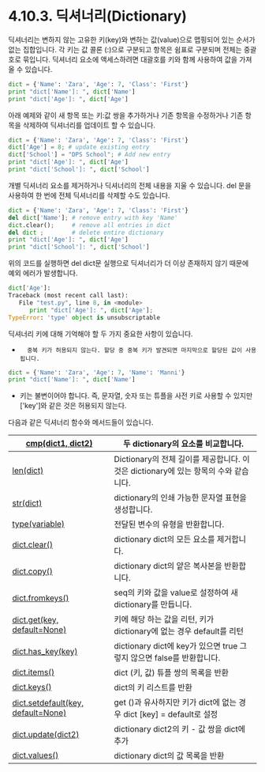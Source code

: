 # 4.10.3. 딕셔너리(Dictionary)

딕셔너리는 변하지 않는 고유한 키(key)와 변하는 값(value)으로 맵핑되어 있는 순서가 없는 집합입니다. 각 키는 값 콜론 (:)으로 구분되고 항목은 쉼표로 구분되며 전체는 중괄호로 묶입니다. 딕셔너리 요소에 액세스하려면 대괄호를 키와 함께 사용하여 값을 가져올 수 있습니다.

```python
dict = {'Name': 'Zara', 'Age': 7, 'Class': 'First'}
print "dict['Name']: ", dict['Name']
print "dict['Age']: ", dict['Age']
```

아래 예제와 같이 새 항목 또는 키:값 쌍을 추가하거나 기존 항목을 수정하거나 기존 항목을 삭제하여 딕셔너리를 업데이트 할 수 있습니다.

```python
dict = {'Name': 'Zara', 'Age': 7, 'Class': 'First'}
dict['Age'] = 8; # update existing entry
dict['School'] = "DPS School"; # Add new entry
print "dict['Age']: ", dict['Age']
print "dict['School']: ", dict['School']
```

개별 딕셔너리 요소를 제거하거나 딕셔너리의 전체 내용을 지울 수 있습니다. del 문을 사용하여 한 번에 전체 딕셔너리를 삭제할 수도 있습니다.

```python
dict = {'Name': 'Zara', 'Age': 7, 'Class': 'First'}
del dict['Name']; # remove entry with key 'Name'
dict.clear();     # remove all entries in dict
del dict ;        # delete entire dictionary
print "dict['Age']: ", dict['Age']
print "dict['School']: ", dict['School']
```

위의 코드를 실행하면 del dict문 실행으로 딕셔너리가 더 이상 존재하지 않기 때문에 예외 에러가 발생합니다.

```python
dict['Age']:
Traceback (most recent call last):
   File "test.py", line 8, in <module>
      print "dict['Age']: ", dict['Age'];
TypeError: 'type' object is unsubscriptable
```

딕셔너리 키에 대해 기억해야 할 두 가지 중요한 사항이 있습니다.

* ```
    중복 키가 허용되지 않는다. 할당 중 중복 키가 발견되면 마지막으로 할당된 값이 사용됩니다.
  ```

```python
dict = {'Name': 'Zara', 'Age': 7, 'Name': 'Manni'}
print "dict['Name']: ", dict['Name']
```

* 키는 불변이어야 합니다. 즉, 문자열, 숫자 또는 튜플을 사전 키로 사용할 수 있지만 \['key']와 같은 것은 허용되지 않는다.

다음과 같은 딕셔너리 함수와 메서드들이 있습니다.

| [cmp(dict1, dict2)](https://www.tutorialspoint.com/python/dictionary\_cmp.htm)                         | 두 dictionary의 요소를 비교합니다.                                  |
| ------------------------------------------------------------------------------------------------------ | --------------------------------------------------------- |
| [len(dict)](https://www.tutorialspoint.com/python/dictionary\_len.htm)                                 | Dictionary의 전체 길이를 제공합니다. 이것은 dictionary에 있는 항목의 수와 같습니다. |
| [str(dict)](https://www.tutorialspoint.com/python/dictionary\_str.htm)                                 | dictionary의 인쇄 가능한 문자열 표현을 생성합니다.                         |
| [type(variable)](https://www.tutorialspoint.com/python/dictionary\_type.htm)                           | 전달된 변수의 유형을 반환합니다.                                        |
| [dict.clear()](https://www.tutorialspoint.com/python/dictionary\_clear.htm)                            | dictionary dict의 모든 요소를 제거합니다.                            |
| [dict.copy()](https://www.tutorialspoint.com/python/dictionary\_copy.htm)                              | dictionary dict의 얕은 복사본을 반환합니다.                           |
| [dict.fromkeys()](https://www.tutorialspoint.com/python/dictionary\_fromkeys.htm)                      | seq의 키와 값을 value로 설정하여 새 dictionary를 만듭니다.                |
| [dict.get(key, default=None)](https://www.tutorialspoint.com/python/dictionary\_get.htm)               | 키에 해당 하는 값을 리턴, 키가 dictionary에 없는 경우 default를 리턴          |
| [dict.has\_key(key)](https://www.tutorialspoint.com/python/dictionary\_has\_key.htm)                   | dictionary dict에 key가 있으면 true 그렇지 않으면 false를 반환합니다.      |
| [dict.items()](https://www.tutorialspoint.com/python/dictionary\_items.htm)                            | dict (키, 값) 튜플 쌍의 목록을 반환                                  |
| [dict.keys()](https://www.tutorialspoint.com/python/dictionary\_keys.htm)                              | dict의 키 리스트를 반환                                           |
| [dict.setdefault(key, default=None)](https://www.tutorialspoint.com/python/dictionary\_setdefault.htm) | get ()과 유사하지만 키가 dict에 없는 경우 dict \[key] = default로 설정    |
| [dict.update(dict2)](https://www.tutorialspoint.com/python/dictionary\_update.htm)                     | dictionary dict2의 키 - 값 쌍을 dict에 추가                       |
| [dict.values()](https://www.tutorialspoint.com/python/dictionary\_values.htm)                          | dictionary dict의 값 목록을 반환                                 |
